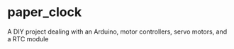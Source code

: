 # paper_clock
A DIY project dealing with an Arduino, motor controllers, servo motors, and a RTC module
